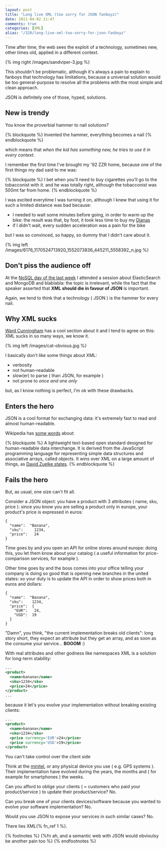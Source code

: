 ```yaml
---
layout: post
title: "Long live XML (too sorry for JSON fanboyz)"
date: 2011-04-02 11:47
comments: true
categories: [XML]
alias: "/320/long-live-xml-too-sorry-for-json-fanboyz"
---
```


Time after time, the web sees the exploit of a technology, sometimes new, other times old, applied in a different context.
<!-- more -->

{% img right /images/sandviper-3.jpg %}

This shouldn't be problematic, although it's always a pain to explain to fanboys that technology has limitations, because a universal solution would be too general-purpose to resolve all the problems with the most simple and clean approach.

JSON is definitely one of those, hyped, solutions.

## New is trendy

You know the proverbial hammer to nail solutions?

{% blockquote %}
Invented the hammer, everything becomes a nail
{% endblockquote %}

which means that *when the kid has something new, he tries to use it in every context*.

I remember the first time I've brought my '92 ZZR home, because one of the first things my dad said to me was:

{% blockquote %}
I bet when you'll need to buy cigarettes you'll go to the tobacconist with it.
and he was totally right, although the tobacconist was 500mt far from home.
{% endblockquote %}

I was excited everytime I was turning it on, although I knew that using it for such a limited distance was bad because:

* I needed to wait some minutes before going, in order to warm up the bike: the result was that, by foot, it took less time to buy my [Dianas](http://www.flickr.com/photos/crumblindown/3559589709/)
* if I didn't wait, every sudden acceleration was a pain for the bike

but I was so convinced, so happy, so dummy that I didn't care about it.

{% img left /images/6176_1170524713920_1552073836_445211_5558392_n.jpg %}

## Don't piss the audience off

At the [NoSQL day of the last week](http://www.odino.org/313/nosql-day-from-enthusiasm-to-consciousness) I attended a session about ElasticSearch and MongoDB and blablabla: the topic is irrelevant, while the fact that the speaker asserted that **XML should die in favour of JSON** is important.

Again, we tend to think that a technology ( JSON ) is the hammer for every nail.

## Why XML sucks

[Ward Cunningham](http://en.wikipedia.org/wiki/Ward_Cunningham) has a cool section about it and I tend to agree on this: XML sucks in so many ways, we know it.

{% img left /images/cat-obvious.jpg %}

I basically don't like some things about XML:

* verbosity
* not human-readable
* slow(er) to parse ( than JSON, for example )
* not prone to *once and one only*

but, as I know nothing is perfect, I'm ok with these drawbacks.

## Enters the hero

JSON is a cool format for exchanging data: it's extremely fast to read and almost human-readable.

Wikipedia has [some words](http://en.wikipedia.org/wiki/JSON) about:

{% blockquote %}
A lightweight text-based open standard designed for human-readable data interchange. It is derived from the JavaScript programming language for representing simple data structures and associative arrays, called objects.
It wins over XML on a large amount of things, as [David Zuelke states](http://www.slideshare.net/Wombert/xml-versus-the-new-kids-on-the-block-phpbnl11-20110129/43).
{% endblockquote %}

## Fails the hero

But, as usual, one size can't fit all.

Consider a JSON object: you have a product with 3 attributes ( name, sku, price ): since you know you are selling a product only in europe, your product's price is expressed in euros:

```
{
  "name":  "Banana",
  "sku":     1234,
  "price":   24
}
```

Time goes by and you open an API for online stores around europe: doing this, you let them know about your catalog ( a useful information for price-comparison services, for example ).

Other time goes by and the boss comes into your office telling your company is doing so good that is opening new branches in the united states: so your duty is to update the API in order to show prices both in euros and dollars:

```
{
  "name":  "Banana",
  "sku":    1234,
  "price":  {
    "EUR":   24,
    "USD":  19
  }
}
```

"Damn", you think, "the current implementation breaks old clients": long story short, they expect an attribute but they get an array, and as soon as the consume your service... **BOOOM** :)

With real attributes and other godness like namespaces XML is a solution for long-term stability:

``` xml
...
<product>
  <name>banana</name>
  <sku>1234</sku>
  <price>24</price>
</product>
...
```

because it let's you evolve your implementation without breaking existing clients:

``` xml
...
<product>
  <name>banana</name>
  <sku>1234</sku>
  <price currency='EUR'>24</price>
  <price currency='USD'>19</price>
</product>
```

You can't take control over the client side

Think at the [minitel](http://www.google.it/images?client=ubuntu&channel=cs&q=minitel&um=1&ie=UTF-8&source=og&sa=N&hl=it&tab=wi&biw=1280&bih=690), or any physical device you use ( e.g. GPS systems ). Their implementation have evolved during the years, the months and ( for example for smartphones ) the weeks.

Can you afford to oblige your clients ( = customers who paid your product/service ) to update their product/service? No.

Can you break one of your clients devices/software because you wanted to evolve your software implementation? No.

Would you use JSON to expose your services in such similar cases? No.

There lies XML{% fn_ref 1 %}.

{% footnotes %}
  {%fn ah, and a semantic web with JSON would obvioulsy be another pain too %}
{% endfootnotes %}
